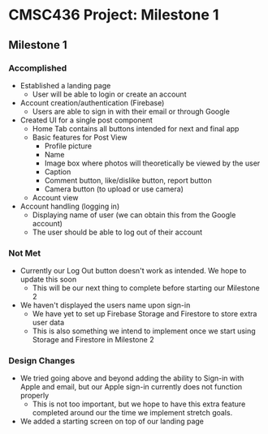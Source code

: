 # CMSC436 Project: Milestone 1

## Milestone 1

### Accomplished

 * Established a landing page 
 	* User will be able to login or create an account
 * Account creation/authentication (Firebase)
 	* Users are able to sign in with their email or through Google
 * Created UI for a single post component
	* Home Tab contains all buttons intended for next and final app
 	* Basic features for Post View
		* Profile picture
		* Name
		* Image box where photos will theoretically be viewed by the user
		* Caption
		* Comment button, like/dislike button, report button
		* Camera button (to upload or use camera)
	* Account view 
 * Account handling (logging in)
 	* Displaying name of user (we can obtain this from the Google account)
 	* The user should be able to log out of their account 


### Not Met

 * Currently our Log Out button doesn't work as intended. We hope to update this soon
	* This will be our next thing to complete before starting our Milestone 2
 * We haven't displayed the users name upon sign-in
	* We have yet to set up Firebase Storage and Firestore to store extra user data
	* This is also something we intend to implement once we start using Storage and Firestore in Milestone 2

### Design Changes
 * We tried going above and beyond adding the ability to Sign-in with Apple and email, but our Apple sign-in currently does not function properly
	* This is not too important, but we hope to have this extra feature completed around our the time we implement stretch goals.
 * We added a starting screen on top of our landing page

